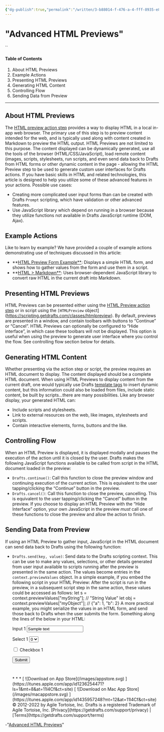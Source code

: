 ```yaml
---
{"dg-publish":true,"permalink":"/written/3-b88014-f-476-a-4-fff-8935-e8-a2-f5-bb-430-b/","dgHomeLink":true,"dgPassFrontmatter":false}
---
```


# "Advanced HTML Previews" 
``
####  Table of Contents 
  1. About HTML Previews
  2. Example Actions
  3. Presenting HTML Previews
  4. Generating HTML Content
  5. Controlling Flow
  6. Sending Data from Preview
* * *
##  About HTML Previews 
The [HTML preview action step](/docs/actions/steps/advanced#html-preview) provides a way to display HTML in a local in-app web browser. The primary use of this step is to preview content intended for the web, and is typically used along with content created in Markdown to preview the HTML output.
HTML Previews are not limited to this purpose. The content displayed can be dynamically generated, use all the tools of the browser (HTML/CSS/JavaScript), load remote content (images, scripts, stylesheets, run scripts, and even send data back to Drafts from HTML forms or other dynamic content in the page - allowing the HTML Preview step to be used to generate custom user interfaces for Drafts actions.
If you have basic skills in HTML and related technologies, this article is designed to help you utilize some of these advanced features in your actions. Possible use cases:
  * Creating more complicated user input forms than can be created with Drafts `Prompt` scripting, which have validation or other advanced features.
  * Use JavaScript library which depend on running in a browser because they utilize functions not available in Drafts JavaScript runtime (DOM, Ajax).
##  Example Actions 
Like to learn by example? We have provided a couple of example actions demonstrating use of techniques discussed in this article:
  * **[HTML Preview Form Example**](https://actions.getdrafts.com/a/102): Displays a simple HTML form, and shows how to gather values from the form and use them in a script.
  * **[HTML > Markdown**](https://actions.getdrafts.com/a/197): Uses browser-dependent JavaScript library to convert raw HTML in the current draft into Markdown.
##  Presenting HTML Previews 
HTML Previews can be presented either using the [HTML Preview action step](https://docs.getdrafts.com/docs/actions/steps/advanced#html-preview) or in script using the `[HTMLPreview` object](https://scripting.getdrafts.com/classes/htmlpreview).
By default, previews are presented in a window, and contain toolbars with buttons to “Continue” or “Cancel”. HTML Previews can optionally be configured to “Hide interface”, in which case these toolbars will not be displayed. This option is useful when using the preview to generate user interface where you control the flow. See controlling flow section below for details.
##  Generating HTML Content 
Whether presenting via the action step or script, the preview requires an HTML document to display. The content displayed should be a complete HTML document. When using HTML Previews to display content from the current draft, one would typically use Drafts [template tags](https://docs.getdrafts.com/docs/actions/templates) to insert dynamic content, but this information could also be loaded from files, include static content, be built by scripts…there are many possibilities.
Like any browser display, your generated HTML can:
  * Include scripts and stylesheets.
  * Link to external resources on the web, like images, stylesheets and scripts.
  * Contain interactive elements, forms, buttons and the like.
##  Controlling Flow 
When an HTML Preview is displayed, it is displayed modally and pauses the execution of the action until it is closed by the user.
Drafts makes the following JavaScript functions available to be called from script in the HTML document loaded in the preview:
  * `Drafts.continue()`: Call this function to close the preview window and continuing execution of the current action. This is equivalent to the user tapping/clicking the “Continue” button in the preview.
  * `Drafts.cancel()`: Call this function to close the preview, cancelling. This is equivalent to the user tapping/clicking the “Cancel” button in the preview.
If you choose to display an HTML Preview with the “Hide Interface” option, your own JavaScript in the preview _must_ call one of these functions to close the preview and allow the action to finish.
##  Sending Data from Preview 
If using an HTML Preview to gather input, JavaScript in the HTML document can send data back to Drafts using the following function:
  * `Drafts.send(key, value)`: Send data to the Drafts scripting context. This can be use to make any values, selections, or other details generated from user input available to scripts running after the preview is presented in the same action. The values become entries in the `context.previewValues` object.
In a simple example, if you embed the following script in your HTML Preview:
    <script>
        Drafts.send("myString", "String value");
        Drafts.send("myObject", {"a": 1, "b": 2});
    </script>
    After the script is run in the preview, in a subsequent script step in the same action, these values could be accessed as follows:
    let s = context.previewValues["myString"]; // "String Value"
    let obj = context.previewValues["myObject"]; // {"a": 1, "b": 2}
    A more practical example, you might serialize the values in an HTML form, and send those back to Drafts when the user submits the form. Something along the lines of the below in your HTML:
    <form id="data-form">
    <p>
        <label for="input-1">Input 1</label>
        <input id="input-1" type="text" placeholder="Input 1" value="Sample text">
    </p>
    <p>
    	<label for="select-1">Select 1</label>
    	<select id="select-1">
    		<option>0</option>
    		<option>1</option>
    		<option>2</option>
    	</select>
    </p>
    <p>
        <label for="checkbox-1">
        <input type="checkbox" id="checkbox-1" />&nbsp;Checkbox 1</label>
    </p>
    <div style="margin: 1em 0 3em 0;">
    <button onclick="submitFormById('data-form');return false;">
        Submit
    </button>
    </div>
    </form>
    <script>
    // load form values to an object
    let serialize = (form) => {
        let data = {};
        for(let e of form.elements) {
            if (e.type && e.type === 'checkbox') {
                data[e.id] = e.checked;
            }
            else {
                data[e.id] = e.value;
            }
        }
        return data;
    };
    // send values to Drafts action, then continue...
    let submitFormById = (id) => {
    	let f = document.getElementById(id);
    	let data = serialize(f);
    	Drafts.send("formValues", data);
    	Drafts.continue();
    }
    </script>
    * * *
     [ ![Download on App Store](/images/appstore.svg) ](https://itunes.apple.com/app/id1236254471?ls=1&mt=8&at=11l4Cf&ct=site) [ ![Download on Mac App Store](/images/macappstore.svg) ](https://itunes.apple.com/app/id1435957248?mt=12&at=11l4Cf&ct=site) 
    © 2012-2022 by Agile Tortoise, Inc.  
     Drafts is a registered Trademark of Agile Tortoise, Inc.  
     [Privacy](https://getdrafts.com/support/privacy) | [Terms](https://getdrafts.com/support/terms) 
-"[Advanced HTML Previews](https://docs.getdrafts.com/docs/actions/html-forms)"